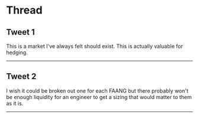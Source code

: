 # Thread

## Tweet 1

This is a market I've always felt should exist. This is actually valuable for hedging.

---

## Tweet 2

I wish it could be broken out one for each FAANG but there probably won't be enough liquidity for an engineer to get a sizing that would matter to them as it is.

---

